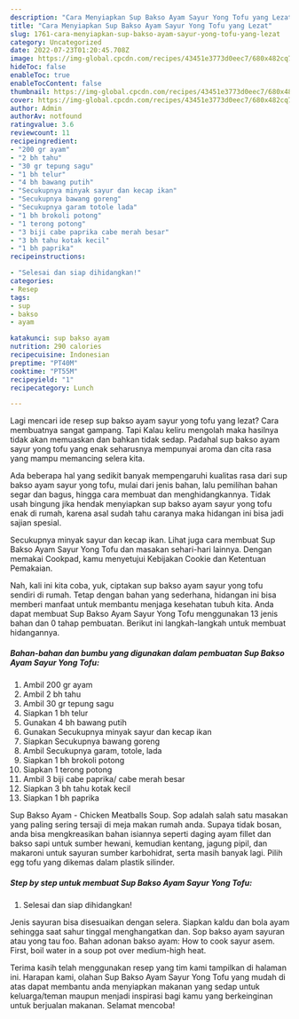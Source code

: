 ```yaml
---
description: "Cara Menyiapkan Sup Bakso Ayam Sayur Yong Tofu yang Lezat"
title: "Cara Menyiapkan Sup Bakso Ayam Sayur Yong Tofu yang Lezat"
slug: 1761-cara-menyiapkan-sup-bakso-ayam-sayur-yong-tofu-yang-lezat
category: Uncategorized
date: 2022-07-23T01:20:45.708Z
image: https://img-global.cpcdn.com/recipes/43451e3773d0eec7/680x482cq70/sup-bakso-ayam-sayur-yong-tofu-foto-resep-utama.jpg
hideToc: false
enableToc: true
enableTocContent: false
thumbnail: https://img-global.cpcdn.com/recipes/43451e3773d0eec7/680x482cq70/sup-bakso-ayam-sayur-yong-tofu-foto-resep-utama.jpg
cover: https://img-global.cpcdn.com/recipes/43451e3773d0eec7/680x482cq70/sup-bakso-ayam-sayur-yong-tofu-foto-resep-utama.jpg
author: Admin
authorAv: notfound
ratingvalue: 3.6
reviewcount: 11
recipeingredient:
- "200 gr ayam"
- "2 bh tahu"
- "30 gr tepung sagu"
- "1 bh telur"
- "4 bh bawang putih"
- "Secukupnya minyak sayur dan kecap ikan"
- "Secukupnya bawang goreng"
- "Secukupnya garam totole lada"
- "1 bh brokoli potong"
- "1 terong potong"
- "3 biji cabe paprika cabe merah besar"
- "3 bh tahu kotak kecil"
- "1 bh paprika"
recipeinstructions:

- "Selesai dan siap dihidangkan!"
categories:
- Resep
tags:
- sup
- bakso
- ayam

katakunci: sup bakso ayam 
nutrition: 290 calories
recipecuisine: Indonesian
preptime: "PT40M"
cooktime: "PT55M"
recipeyield: "1"
recipecategory: Lunch

---
```



Lagi mencari ide resep sup bakso ayam sayur yong tofu yang lezat? Cara membuatnya sangat gampang. Tapi Kalau keliru mengolah maka hasilnya tidak akan memuaskan dan bahkan tidak sedap. Padahal sup bakso ayam sayur yong tofu yang enak seharusnya mempunyai aroma dan cita rasa yang mampu memancing selera kita.


Ada beberapa hal yang sedikit banyak mempengaruhi kualitas rasa dari sup bakso ayam sayur yong tofu, mulai dari jenis bahan, lalu pemilihan bahan segar dan bagus, hingga cara membuat dan menghidangkannya. Tidak usah bingung jika hendak menyiapkan sup bakso ayam sayur yong tofu enak di rumah, karena asal sudah tahu caranya maka hidangan ini bisa jadi sajian spesial.

Secukupnya minyak sayur dan kecap ikan. Lihat juga cara membuat Sup Bakso Ayam Sayur Yong Tofu dan masakan sehari-hari lainnya. Dengan memakai Cookpad, kamu menyetujui Kebijakan Cookie dan Ketentuan Pemakaian.


Nah, kali ini kita coba, yuk, ciptakan sup bakso ayam sayur yong tofu sendiri di rumah. Tetap dengan bahan yang sederhana, hidangan ini bisa memberi manfaat untuk membantu menjaga kesehatan tubuh kita. Anda dapat membuat Sup Bakso Ayam Sayur Yong Tofu menggunakan 13 jenis bahan dan 0 tahap pembuatan. Berikut ini langkah-langkah untuk membuat hidangannya.

<!--inarticleads1-->

##### Bahan-bahan dan bumbu yang digunakan dalam pembuatan Sup Bakso Ayam Sayur Yong Tofu:

1. Ambil 200 gr ayam
1. Ambil 2 bh tahu
1. Ambil 30 gr tepung sagu
1. Siapkan 1 bh telur
1. Gunakan 4 bh bawang putih
1. Gunakan Secukupnya minyak sayur dan kecap ikan
1. Siapkan Secukupnya bawang goreng
1. Ambil Secukupnya garam, totole, lada
1. Siapkan 1 bh brokoli potong
1. Siapkan 1 terong potong
1. Ambil 3 biji cabe paprika/ cabe merah besar
1. Siapkan 3 bh tahu kotak kecil
1. Siapkan 1 bh paprika


Sup Bakso Ayam - Chicken Meatballs Soup. Sop adalah salah satu masakan yang paling sering tersaji di meja makan rumah anda. Supaya tidak bosan, anda bisa mengkreasikan bahan isiannya seperti daging ayam fillet dan bakso sapi untuk sumber hewani, kemudian kentang, jagung pipil, dan makaroni untuk sayuran sumber karbohidrat, serta masih banyak lagi. Pilih egg tofu yang dikemas dalam plastik silinder. 

<!--inarticleads2-->

##### Step by step untuk membuat Sup Bakso Ayam Sayur Yong Tofu:


1. Selesai dan siap dihidangkan!

Jenis sayuran bisa disesuaikan dengan selera. Siapkan kaldu dan bola ayam sehingga saat sahur tinggal menghangatkan dan. Sop bakso ayam sayuran atau yong tau foo. Bahan adonan bakso ayam: How to cook sayur asem. First, boil water in a soup pot over medium-high heat. 

Terima kasih telah menggunakan resep yang tim kami tampilkan di halaman ini. Harapan kami, olahan Sup Bakso Ayam Sayur Yong Tofu yang mudah di atas dapat membantu anda menyiapkan makanan yang sedap untuk keluarga/teman maupun menjadi inspirasi bagi kamu yang berkeinginan untuk berjualan makanan. Selamat mencoba!
